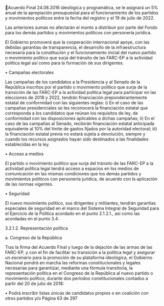 Acuerdo Final 
24.08.2016 
ideológica  y  programática,  se  le  asignará  un  5%  anual  de  la  apropiación  presupuestal  para  el 
funcionamiento de los partidos y movimientos políticos entre la fecha del registro y el 19 de julio de 2022.   
 
Las anteriores sumas no afectarán el monto a distribuir por parte del Fondo para los demás partidos y 
movimientos políticos con personería jurídica. 
 
El  Gobierno  promoverá  que  la  cooperación  internacional  apoye,  con  las  debidas  garantías  de 
transparencia, el desarrollo de la infraestructura necesaria para la constitución y el funcionamiento inicial 
del nuevo partido o movimiento político que surja del tránsito de las FARC-EP a la actividad política legal 
así como para la formación de sus dirigentes.  
 
• Campañas electorales 
 
Las  campañas  de  los  candidatos  a  la  Presidencia  y  al  Senado  de  la  República  inscritos  por  el  partido  o 
movimiento político que surja de la transición de las FARC-EP a la actividad política legal para participar 
en las elecciones de 2018 y 2022, tendrán financiación preponderantemente estatal de conformidad con 
las siguientes reglas: i) En el caso de las campañas presidenciales se les reconocerá la financiación estatal 
que corresponda a los candidatos que reúnan los requisitos de ley, de conformidad con las disposiciones 
aplicables  a  dichas  campañas;  ii)  En  el  caso  de  las  campañas  al  Senado,  recibirán  financiación  estatal 
anticipada equivalente al 10% del límite de gastos fijados por la autoridad electoral; iii) la financiación 
estatal  previa  no  estará  sujeta  a  devolución,  siempre  y  cuando  los  recursos  asignados  hayan  sido 
destinados a las finalidades establecidas en la ley.   
 
• Acceso a medios 
 
El partido o movimiento político que surja del tránsito de las FARC-EP a la actividad política legal tendrá 
acceso a espacios en los medios de comunicación en las mismas condiciones que los demás partidos y 
movimientos políticos con personería jurídica, de acuerdo con la aplicación de las normas vigentes.  
 
• Seguridad 
 
El nuevo movimiento político, sus dirigentes y militantes, tendrán garantías especiales de seguridad en el 
marco del Sistema Integral de Seguridad para el Ejercicio de la Política acordado en el punto 2.1.2.1., así 
como las acordadas en el punto 3.4.  
 
3.2.1.2. Representación política  
 
a. Congreso de la República 
 
Tras la firma del  Acuerdo Final y luego de la dejación de las armas de las FARC-EP, y con el fin de facilitar 
su transición a la política legal y asegurar un escenario para la promoción de su plataforma ideológica, el 
Gobierno Nacional pondrá en marcha las reformas constitucionales y legales necesarias para garantizar, 
mediante  una  fórmula  transitoria,  la  representación  política  en  el  Congreso  de  la  República  al  nuevo 
partido o movimiento político, durante dos períodos constitucionales contados a partir del 20 de julio de 
2018: 
 
• Podrá  inscribir  listas  únicas  de  candidatos  propios  o  en  coalición  con  otros  partidos  y/o 
Página 63 de 297 
 

